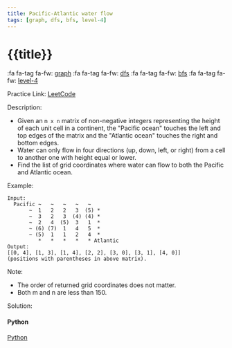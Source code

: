 ```yaml
---
title: Pacific-Atlantic water flow
tags: [graph, dfs, bfs, level-4]
---
```


# {{title}}

:fa fa-tag fa-fw: [graph]({{tagspath}}/graph)
:fa fa-tag fa-fw: [dfs]({{tagspath}}/dfs)
:fa fa-tag fa-fw: [bfs]({{tagspath}}/bfs)
:fa fa-tag fa-fw: [level-4]({{tagspath}}/level-4)

Practice Link: [LeetCode](https://leetcode.com/problems/pacific-atlantic-water-flow/)

Description:

- Given an `m x n` matrix of non-negative integers representing the height of each unit cell in a continent, the "Pacific ocean" touches the left and top edges of the matrix and the "Atlantic ocean" touches the right and bottom edges.
- Water can only flow in four directions (up, down, left, or right) from a cell to another one with height equal or lower.
- Find the list of grid coordinates where water can flow to both the Pacific and Atlantic ocean.

Example:

```text
Input:
  Pacific ~   ~   ~   ~   ~ 
       ~  1   2   2   3  (5) *
       ~  3   2   3  (4) (4) *
       ~  2   4  (5)  3   1  *
       ~ (6) (7)  1   4   5  *
       ~ (5)  1   1   2   4  *
          *   *   *   *   * Atlantic
Output:
[[0, 4], [1, 3], [1, 4], [2, 2], [3, 0], [3, 1], [4, 0]]
(positions with parentheses in above matrix).
```

Note:

- The order of returned grid coordinates does not matter.
- Both m and n are less than 150.

Solution:

<!-- tabs:start -->
#### **Python**

[Python](../pycode/graph/pacific-atlantic-water-flow.py ':include :type=code')
<!-- tabs:end -->

